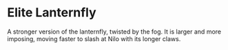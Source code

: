 # Elite Lanternfly

A stronger version of the lanternfly, twisted by the fog. It is larger and more imposing, moving faster to slash at Nilo with its longer claws.